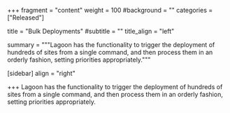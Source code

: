 +++
fragment = "content"
weight = 100
#background = ""
categories = ["Released"]

title = "Bulk Deployments"
#subtitle = ""
title_align = "left"

summary = """Lagoon has the functionality to trigger the deployment of hundreds of sites from a single command, and then process them in an orderly fashion, setting priorities appropriately."""

[sidebar]
  align = "right"

+++
Lagoon has the functionality to trigger the deployment of hundreds of sites from a single command, and then process them in an orderly fashion, setting priorities appropriately.

